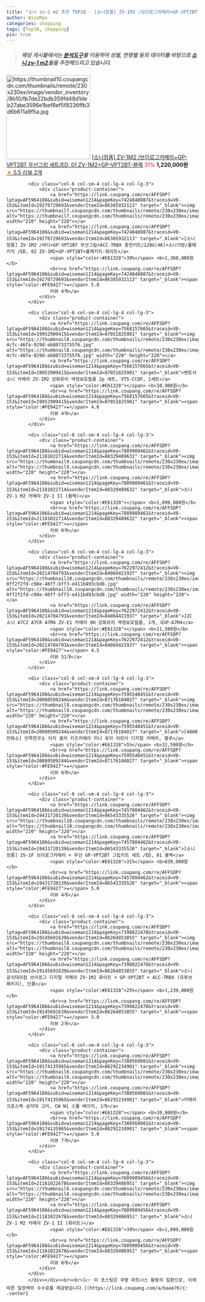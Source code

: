 ```yaml
---
title: "소니 zv-1 m2 추천 TOP10 - [소니정품] ZV-1M2 /브이로그카메라+GP-VPT2BT 무선그립 세트/ED, 01 ZV-1M2+GP-VPT2BT-블랙"
author: WiseMan
categories: shopping
tags: [Top10, shopping]
pin: true
---
```


> ##### 해당 게시물에서는 [**분석도구**](https://itemscout.io/)를 이용하여 **성별**, **연령별** 등의 데이터를 바탕으로 [**소니 zv-1 m2**](https://link.coupang.com/a/baae76)들을 추천해드리고 있습니다.
<div class="container"><div class="row">
            <div class="col-6 col-sm-4 col-lg-4 col-lg-3">
                <div class="product-container">
                    <a href="https://link.coupang.com/re/AFFSDP?lptag=AF5964186&subid=wiseman1214&pageKey=7560531743&traceid=V0-153&itemId=19917627523&vendorItemId=87476271271" target="_blank"><img src="https://thumbnail10.coupangcdn.com/thumbnails/remote/230x230ex/image/vendor_inventory/8b10/fb7de22bdb359fd48d1deb27abe3596e1bef8ef5f8236ffb3d6b611a9f5a.jpg" alt="https://thumbnail10.coupangcdn.com/thumbnails/remote/230x230ex/image/vendor_inventory/8b10/fb7de22bdb359fd48d1deb27abe3596e1bef8ef5f8236ffb3d6b611a9f5a.jpg" width="220" height="220"></a>
                    <a href="https://link.coupang.com/re/AFFSDP?lptag=AF5964186&subid=wiseman1214&pageKey=7560531743&traceid=V0-153&itemId=19917627523&vendorItemId=87476271271" target="_blank">[소니정품] ZV-1M2 /브이로그카메라+GP-VPT2BT 무선그립 세트/ED, 01 ZV-1M2+GP-VPT2BT-블랙</a>
                    <span style="color:#E61328">31%</span> <b>1,220,000원</b>
                    <br><a href="https://link.coupang.com/re/AFFSDP?lptag=AF5964186&subid=wiseman1214&pageKey=7560531743&traceid=V0-153&itemId=19917627523&vendorItemId=87476271271" target="_blank"><span style="color:#FE9427">★</span> 5.5
                    리뷰 2개</a>
                </div>
            </div>
            
            <div class="col-6 col-sm-4 col-lg-4 col-lg-3">
                <div class="product-container">
                    <a href="https://link.coupang.com/re/AFFSDP?lptag=AF5964186&subid=wiseman1214&pageKey=7424848087&traceid=V0-153&itemId=19270729693&vendorItemId=86385932113" target="_blank"><img src="https://thumbnail7.coupangcdn.com/thumbnails/remote/230x230ex/image/vendor_inventory/a6ca/bc21054182626476d1f645d56532930d8b8e72bfec9bdcbc43cea8e36d4b.jpg" alt="https://thumbnail7.coupangcdn.com/thumbnails/remote/230x230ex/image/vendor_inventory/a6ca/bc21054182626476d1f645d56532930d8b8e72bfec9bdcbc43cea8e36d4b.jpg" width="220" height="220"></a>
                    <a href="https://link.coupang.com/re/AFFSDP?lptag=AF5964186&subid=wiseman1214&pageKey=7424848087&traceid=V0-153&itemId=19270729693&vendorItemId=86385932113" target="_blank">[소니정품] ZV-1M2 /바디+GP-VPT2BT 무선그립+ACC-TRBX 충전키트/128G(4K)+소니가방/풀패키지 /ED, 02 ZV-1M2+GP-VPT2BT+풀패키지-화이트</a>
                    <span style="color:#E61328">39%</span> <b>1,360,000원</b>
                    <br><a href="https://link.coupang.com/re/AFFSDP?lptag=AF5964186&subid=wiseman1214&pageKey=7424848087&traceid=V0-153&itemId=19270729693&vendorItemId=86385932113" target="_blank"><span style="color:#FE9427">★</span> 5.0
                    리뷰 4개</a>
                </div>
            </div>
            
            <div class="col-6 col-sm-4 col-lg-4 col-lg-3">
                <div class="product-container">
                    <a href="https://link.coupang.com/re/AFFSDP?lptag=AF5964186&subid=wiseman1214&pageKey=7568157665&traceid=V0-153&itemId=19952909415&vendorItemId=87051825981" target="_blank"><img src="https://thumbnail8.coupangcdn.com/thumbnails/remote/230x230ex/image/retail/images/2023/09/01/14/1/462526b3-4cfc-46fa-929d-eb80733755f6.jpg" alt="https://thumbnail8.coupangcdn.com/thumbnails/remote/230x230ex/image/retail/images/2023/09/01/14/1/462526b3-4cfc-46fa-929d-eb80733755f6.jpg" width="220" height="220"></a>
                    <a href="https://link.coupang.com/re/AFFSDP?lptag=AF5964186&subid=wiseman1214&pageKey=7568157665&traceid=V0-153&itemId=19952909415&vendorItemId=87051825981" target="_blank">벤토사 소니 카메라 ZV-1M2 강화유리 액정보호필름 2p 세트, VTS-CCDF, 1세트</a>
                    <span style="color:#E61328"></span> <b>10,900원</b>
                    <br><a href="https://link.coupang.com/re/AFFSDP?lptag=AF5964186&subid=wiseman1214&pageKey=7568157665&traceid=V0-153&itemId=19952909415&vendorItemId=87051825981" target="_blank"><span style="color:#FE9427">★</span> 4.0
                    리뷰 4개</a>
                </div>
            </div>
            
            <div class="col-6 col-sm-4 col-lg-4 col-lg-3">
                <div class="product-container">
                    <a href="https://link.coupang.com/re/AFFSDP?lptag=AF5964186&subid=wiseman1214&pageKey=7809989461&traceid=V0-153&itemId=21181022714&vendorItemId=88329489632" target="_blank"><img src="https://thumbnail9.coupangcdn.com/thumbnails/remote/230x230ex/image/vendor_inventory/54f9/f6fe1f4b056f84c221e29fd48eef1bc1ec06e2dc50205e39b8053b8b3f5c.jpg" alt="https://thumbnail9.coupangcdn.com/thumbnails/remote/230x230ex/image/vendor_inventory/54f9/f6fe1f4b056f84c221e29fd48eef1bc1ec06e2dc50205e39b8053b8b3f5c.jpg" width="220" height="220"></a>
                    <a href="https://link.coupang.com/re/AFFSDP?lptag=AF5964186&subid=wiseman1214&pageKey=7809989461&traceid=V0-153&itemId=21181022714&vendorItemId=88329489632" target="_blank">소니 ZV-1 M2 카메라 ZV-1 II (블랙)</a>
                    <span style="color:#E61328"></span> <b>1,099,000원</b>
                    <br><a href="https://link.coupang.com/re/AFFSDP?lptag=AF5964186&subid=wiseman1214&pageKey=7809989461&traceid=V0-153&itemId=21181022714&vendorItemId=88329489632" target="_blank"><span style="color:#FE9427">★</span> 
                    리뷰 0개</a>
                </div>
            </div>
            
            <div class="col-6 col-sm-4 col-lg-4 col-lg-3">
                <div class="product-container">
                    <a href="https://link.coupang.com/re/AFFSDP?lptag=AF5964186&subid=wiseman1214&pageKey=7622972412&traceid=V0-153&itemId=20214704793&vendorItemId=84084421937" target="_blank"><img src="https://thumbnail10.coupangcdn.com/thumbnails/remote/230x230ex/image/retail/images/1845009971103824-0ff2f2fd-c98e-46ff-bff3-e411b493cbd8.jpg" alt="https://thumbnail10.coupangcdn.com/thumbnails/remote/230x230ex/image/retail/images/1845009971103824-0ff2f2fd-c98e-46ff-bff3-e411b493cbd8.jpg" width="220" height="220"></a>
                    <a href="https://link.coupang.com/re/AFFSDP?lptag=AF5964186&subid=wiseman1214&pageKey=7622972412&traceid=V0-153&itemId=20214704793&vendorItemId=84084421937" target="_blank">JJC 소니 A7C2 A7CR A7M4 ZV-E1 카메라 9H 강화유리 액정보호필름, 1개, GSP-A7M4</a>
                    <span style="color:#E61328"></span> <b>11,500원</b>
                    <br><a href="https://link.coupang.com/re/AFFSDP?lptag=AF5964186&subid=wiseman1214&pageKey=7622972412&traceid=V0-153&itemId=20214704793&vendorItemId=84084421937" target="_blank"><span style="color:#FE9427">★</span> 4.5
                    리뷰 51개</a>
                </div>
            </div>
            
            <div class="col-6 col-sm-4 col-lg-4 col-lg-3">
                <div class="product-container">
                    <a href="https://link.coupang.com/re/AFFSDP?lptag=AF5964186&subid=wiseman1214&pageKey=7595548451&traceid=V0-153&itemId=20080509244&vendorItemId=87176104027" target="_blank"><img src="https://thumbnail9.coupangcdn.com/thumbnails/remote/230x230ex/image/vendor_inventory/a589/cdc171183db8dac28a57d6b74465449c5eedec0ad990c5913efb1b6503a4.jpg" alt="https://thumbnail9.coupangcdn.com/thumbnails/remote/230x230ex/image/vendor_inventory/a589/cdc171183db8dac28a57d6b74465449c5eedec0ad990c5913efb1b6503a4.jpg" width="220" height="220"></a>
                    <a href="https://link.coupang.com/re/AFFSDP?lptag=AF5964186&subid=wiseman1214&pageKey=7595548451&traceid=V0-153&itemId=20080509244&vendorItemId=87176104027" target="_blank">[4800만화소] 만족연구소 이지 셀카 키즈카메라 미니 유아 어린이 디지털 카메라, 블루</a>
                    <span style="color:#E61328">5%</span> <b>32,500원</b>
                    <br><a href="https://link.coupang.com/re/AFFSDP?lptag=AF5964186&subid=wiseman1214&pageKey=7595548451&traceid=V0-153&itemId=20080509244&vendorItemId=87176104027" target="_blank"><span style="color:#FE9427">★</span> 
                    리뷰 0개</a>
                </div>
            </div>
            
            <div class="col-6 col-sm-4 col-lg-4 col-lg-3">
                <div class="product-container">
                    <a href="https://link.coupang.com/re/AFFSDP?lptag=AF5964186&subid=wiseman1214&pageKey=7457804462&traceid=V0-153&itemId=19431720139&vendorItemId=86543335526" target="_blank"><img src="https://thumbnail10.coupangcdn.com/thumbnails/remote/230x230ex/image/vendor_inventory/1568/973bdf00b66245799e222ec7a3103a94d677d2eba180eb825d22ca2a5592.jpg" alt="https://thumbnail10.coupangcdn.com/thumbnails/remote/230x230ex/image/vendor_inventory/1568/973bdf00b66245799e222ec7a3103a94d677d2eba180eb825d22ca2a5592.jpg" width="220" height="220"></a>
                    <a href="https://link.coupang.com/re/AFFSDP?lptag=AF5964186&subid=wiseman1214&pageKey=7457804462&traceid=V0-153&itemId=19431720139&vendorItemId=86543335526" target="_blank">[소니정품] ZV-1F 브이로그카메라 + 무선 GP-VPT2BT 그립키트 세트 /ED, 01 블랙</a>
                    <span style="color:#E61328">31%</span> <b>830,000원</b>
                    <br><a href="https://link.coupang.com/re/AFFSDP?lptag=AF5964186&subid=wiseman1214&pageKey=7457804462&traceid=V0-153&itemId=19431720139&vendorItemId=86543335526" target="_blank"><span style="color:#FE9427">★</span> 5.0
                    리뷰 4개</a>
                </div>
            </div>
            
            <div class="col-6 col-sm-4 col-lg-4 col-lg-3">
                <div class="product-container">
                    <a href="https://link.coupang.com/re/AFFSDP?lptag=AF5964186&subid=wiseman1214&pageKey=7398822478&traceid=V0-153&itemId=19145691639&vendorItemId=86264853855" target="_blank"><img src="https://thumbnail8.coupangcdn.com/thumbnails/remote/230x230ex/image/vendor_inventory/3a4d/823c7f2ff439caac1c3a59f0750dc0d6d1f9d96870b5f631b36046b67ed9.jpg" alt="https://thumbnail8.coupangcdn.com/thumbnails/remote/230x230ex/image/vendor_inventory/3a4d/823c7f2ff439caac1c3a59f0750dc0d6d1f9d96870b5f631b36046b67ed9.jpg" width="220" height="220"></a>
                    <a href="https://link.coupang.com/re/AFFSDP?lptag=AF5964186&subid=wiseman1214&pageKey=7398822478&traceid=V0-153&itemId=19145691639&vendorItemId=86264853855" target="_blank">소니 공식대리점 브이로그 디지털 카메라 ZV-1M2 화이트 + GP-VPT2BT + ACC-TRBX (유투브 패키지), 단품</a>
                    <span style="color:#E61328">25%</span> <b>1,239,000원</b>
                    <br><a href="https://link.coupang.com/re/AFFSDP?lptag=AF5964186&subid=wiseman1214&pageKey=7398822478&traceid=V0-153&itemId=19145691639&vendorItemId=86264853855" target="_blank"><span style="color:#FE9427">★</span> 5.0
                    리뷰 2개</a>
                </div>
            </div>
            
            <div class="col-6 col-sm-4 col-lg-4 col-lg-3">
                <div class="product-container">
                    <a href="https://link.coupang.com/re/AFFSDP?lptag=AF5964186&subid=wiseman1214&pageKey=7380569801&traceid=V0-153&itemId=19174135965&vendorItemId=86292234901" target="_blank"><img src="https://thumbnail6.coupangcdn.com/thumbnails/remote/230x230ex/image/vendor_inventory/8630/1b1b46fe2fab4e01268b72062ec8a04f8c2c8bd51f855442ce44702c8c6b.jpg" alt="https://thumbnail6.coupangcdn.com/thumbnails/remote/230x230ex/image/vendor_inventory/8630/1b1b46fe2fab4e01268b72062ec8a04f8c2c8bd51f855442ce44702c8c6b.jpg" width="220" height="220"></a>
                    <a href="https://link.coupang.com/re/AFFSDP?lptag=AF5964186&subid=wiseman1214&pageKey=7380569801&traceid=V0-153&itemId=19174135965&vendorItemId=86292234901" target="_blank">카메라 크로스백 삼각대 고리, CW N1 스몰 베이지, 1개</a>
                    <span style="color:#E61328"></span> <b>39,800원</b>
                    <br><a href="https://link.coupang.com/re/AFFSDP?lptag=AF5964186&subid=wiseman1214&pageKey=7380569801&traceid=V0-153&itemId=19174135965&vendorItemId=86292234901" target="_blank"><span style="color:#FE9427">★</span> 5.0
                    리뷰 7개</a>
                </div>
            </div>
            
            <div class="col-6 col-sm-4 col-lg-4 col-lg-3">
                <div class="product-container">
                    <a href="https://link.coupang.com/re/AFFSDP?lptag=AF5964186&subid=wiseman1214&pageKey=7809989456&traceid=V0-153&itemId=21181022678&vendorItemId=88329486951" target="_blank"><img src="https://thumbnail6.coupangcdn.com/thumbnails/remote/230x230ex/image/vendor_inventory/8fdd/8958570aece57e1936f3fa9841ce2f66c02250cd3c2aeb41144f0154454e.jpg" alt="https://thumbnail6.coupangcdn.com/thumbnails/remote/230x230ex/image/vendor_inventory/8fdd/8958570aece57e1936f3fa9841ce2f66c02250cd3c2aeb41144f0154454e.jpg" width="220" height="220"></a>
                    <a href="https://link.coupang.com/re/AFFSDP?lptag=AF5964186&subid=wiseman1214&pageKey=7809989456&traceid=V0-153&itemId=21181022678&vendorItemId=88329486951" target="_blank">소니 ZV-1 M2 카메라 ZV-1 II (화이트)</a>
                    <span style="color:#E61328">39%</span> <b>1,099,000원</b>
                    <br><a href="https://link.coupang.com/re/AFFSDP?lptag=AF5964186&subid=wiseman1214&pageKey=7809989456&traceid=V0-153&itemId=21181022678&vendorItemId=88329486951" target="_blank"><span style="color:#FE9427">★</span> 
                    리뷰 0개</a>
                </div>
            </div>
            </div></div><br><br>[👉 이 포스팅은 쿠팡 파트너스 활동의 일환으로, 이에 따른 일정액의 수수료를 제공받습니다.](https://link.coupang.com/a/baae76){: .center}